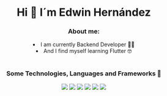 <!---
- 👋 Hi, I’m Edwin Gallegos Hernández
- 👀 I’m interested in web development especially in front-end although I do not leave aside the back-end
- 🌱 I’m currently learning a lot about web development
--->
<h1 align="center"> Hi 👋 I´m Edwin Hernández </h1>

<h3 align="center">About me:</h3>
<div align="center">
  <li> I am currently Backend Developer 👨‍💻 </li>
  <li> And I find myself learning Flutter 🤓 </li>
</div>
<br>
<h3 align="center">Some Technologies, Languages and Frameworks 🔧</h3>

<div align="center">
  <img src="https://img.shields.io/badge/HTML5-E34F26?style=for-the-badge&logo=html5&logoColor=white&color=gray">
  <img src="https://img.shields.io/badge/PHP-777BB4?style=for-the-badge&logo=php&logoColor=white&color=gray">
  <img src="https://img.shields.io/badge/JavaScript-323330?style=for-the-badge&logo=javascript&logoColor=F7DF1E&color=gray">
  <img src="https://img.shields.io/badge/React-20232A?style=for-the-badge&logo=react&logoColor=61DAFB&color=gray">
  <img src="https://img.shields.io/badge/Vue.js-35495E?style=for-the-badge&logo=vue.js&logoColor=4FC08D&color=gray">
  <img src="https://img.shields.io/badge/Laravel-FF2D20?style=for-the-badge&logo=laravel&logoColor=white&color=gray">
</div>
<!---
edwinmghdez/edwinmghdez is a ✨ special ✨ repository because its `README.md` (this file) appears on your GitHub profile.
You can click the Preview link to take a look at your changes.
--->
